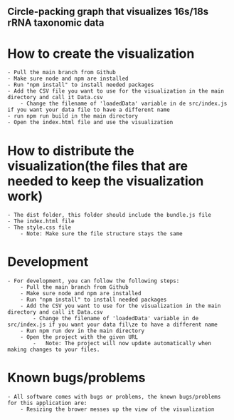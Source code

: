 ## Circle-packing graph that visualizes 16s/18s rRNA taxonomic data

# How to create the visualization
    - Pull the main branch from Github
    - Make sure node and npm are installed
    - Run "npm install" to install needed packages
    - Add the CSV file you want to use for the visualization in the main directory and call it Data.csv
        - Change the filename of 'loadedData' variable in de src/index.js if you want your data file to have a different name
    - run npm run build in the main directory
    - Open the index.html file and use the visualization

# How to distribute the visualization(the files that are needed to keep the visualization work)
    - The dist folder, this folder should include the bundle.js file
    - The index.html file
    - The style.css file
        - Note: Make sure the file structure stays the same

# Development
    - For development, you can follow the following steps:
        - Pull the main branch from Github
        - Make sure node and npm are installed
        - Run "npm install" to install needed packages
        - Add the CSV you want to use for the visualization in the main directory and call it Data.csv
            - Change the filename of 'loadedData' variable in de src/index.js if you want your data fil\ze to have a different name
        - Run npm run dev in the main directory
        - Open the project with the given URL
            -   Note: The project will now update automatically when making changes to your files.

# Known bugs/problems
    - All software comes with bugs or problems, the known bugs/problems for this application are:
        - Resizing the brower messes up the view of the visualization